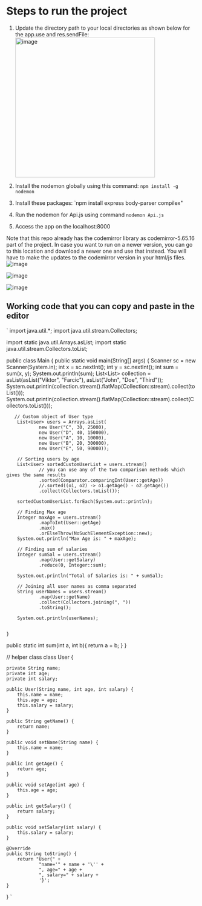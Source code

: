 # Steps to run the project
1. Update the directory path to your local directories as shown below for the app.use and res.sendFile:
   <img width="369" alt="image" src="https://github.com/syednoman84/CodeEditor/assets/24880733/1a299fa6-2123-4866-82e8-9f645ef4bb14">

2. Install the nodemon globally using this command: `npm install -g nodemon`
3. Install these packages: `npm install express body-parser compilex"
4. Run the nodemon for Api.js using command `nodemon Api.js`
5. Access the app on the localhost:8000

Note that this repo already has the codemirror library as codemirror-5.65.16 part of the project. In case you want to run on a newer version, you can go to this location and download a newer one and use that instead. You will have to make the updates to the codemirror version in your html/js files.
![image](https://github.com/syednoman84/CodeEditor/assets/24880733/381b645b-c357-4a31-b67d-82dc1a830426)

![image](https://github.com/syednoman84/CodeEditor/assets/24880733/cadb3170-e5de-47c7-be67-b207e802a2e7)

![image](https://github.com/syednoman84/CodeEditor/assets/24880733/129c48b0-9e09-4a98-b16b-22a61e0fcffa)


## Working code that you can copy and paste in the editor
`
import java.util.*;
import java.util.stream.Collectors;

import static java.util.Arrays.asList;
import static java.util.stream.Collectors.toList;


public class Main {
    public static void main(String[] args) {
      Scanner sc = new Scanner(System.in);
      int x = sc.nextInt();
      int y = sc.nextInt();
      int sum = sum(x, y);
      System.out.println(sum);
      List<List<String>> collection = asList(asList("Viktor", "Farcic"), asList("John", "Doe", "Third"));
      System.out.println(collection.stream().flatMap(Collection::stream).collect(toList()));
      System.out.println(collection.stream().flatMap(Collection::stream).collect(Collectors.toList()));
      
       // Custom object of User type
        List<User> users = Arrays.asList(
                new User("C", 30, 25000),
                new User("D", 40, 150000),
                new User("A", 10, 10000),
                new User("B", 20, 300000),
                new User("E", 50, 90000));

        // Sorting users by age
        List<User> sortedCustomUserList = users.stream()
                // you can use any of the two comparison methods which gives the same results
                .sorted(Comparator.comparingInt(User::getAge))
                //.sorted((o1, o2) -> o1.getAge() - o2.getAge())
                .collect(Collectors.toList());

        sortedCustomUserList.forEach(System.out::println);

        // Finding Max age
        Integer maxAge = users.stream()
                .mapToInt(User::getAge)
                .max()
                .orElseThrow(NoSuchElementException::new);
        System.out.println("Max Age is: " + maxAge);

        // Finding sum of salaries
        Integer sumSal = users.stream()
                .map(User::getSalary)
                .reduce(0, Integer::sum);

        System.out.println("Total of Salaries is: " + sumSal);

        // Joining all user names as comma separated
        String userNames = users.stream()
                .map(User::getName)
                .collect(Collectors.joining(", "))
                .toString();

        System.out.println(userNames);


    }
  
  public static int sum(int a, int b){
    return a + b;
  }
}

// helper class
class User {

    private String name;
    private int age;
    private int salary;

    public User(String name, int age, int salary) {
        this.name = name;
        this.age = age;
        this.salary = salary;
    }

    public String getName() {
        return name;
    }

    public void setName(String name) {
        this.name = name;
    }

    public int getAge() {
        return age;
    }

    public void setAge(int age) {
        this.age = age;
    }

    public int getSalary() {
        return salary;
    }

    public void setSalary(int salary) {
        this.salary = salary;
    }

    @Override
    public String toString() {
        return "User{" +
                "name='" + name + '\'' +
                ", age=" + age +
                ", salary=" + salary +
                '}';
    }
}
`


